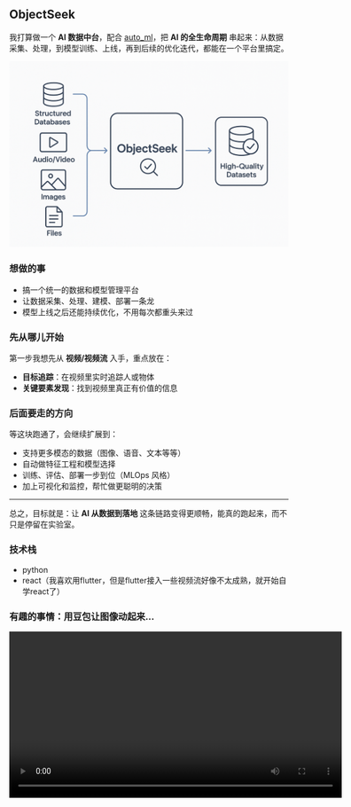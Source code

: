 ## ObjectSeek

我打算做一个 **AI 数据中台**，配合 [auto_ml](https://github.com/AI-change-the-world/auto_ml)，把 **AI 的全生命周期** 串起来：从数据采集、处理，到模型训练、上线，再到后续的优化迭代，都能在一个平台里搞定。

![image](./resources/introduction.png)

### 想做的事
- 搞一个统一的数据和模型管理平台  
- 让数据采集、处理、建模、部署一条龙  
- 模型上线之后还能持续优化，不用每次都重头来过  

### 先从哪儿开始
第一步我想先从 **视频/视频流** 入手，重点放在：
- **目标追踪**：在视频里实时追踪人或物体  
- **关键要素发现**：找到视频里真正有价值的信息  

### 后面要走的方向
等这块跑通了，会继续扩展到：
- 支持更多模态的数据（图像、语音、文本等等）  
- 自动做特征工程和模型选择  
- 训练、评估、部署一步到位（MLOps 风格）  
- 加上可视化和监控，帮忙做更聪明的决策  

---
总之，目标就是：让 **AI 从数据到落地** 这条链路变得更顺畅，能真的跑起来，而不只是停留在实验室。



### 技术栈

* python
* react（我喜欢用flutter，但是flutter接入一些视频流好像不太成熟，就开始自学react了）



### 有趣的事情：用豆包让图像动起来...

<video src="./resources/video.mp4" controls width="600" loop>
  你的浏览器不支持 video 标签。
</video>